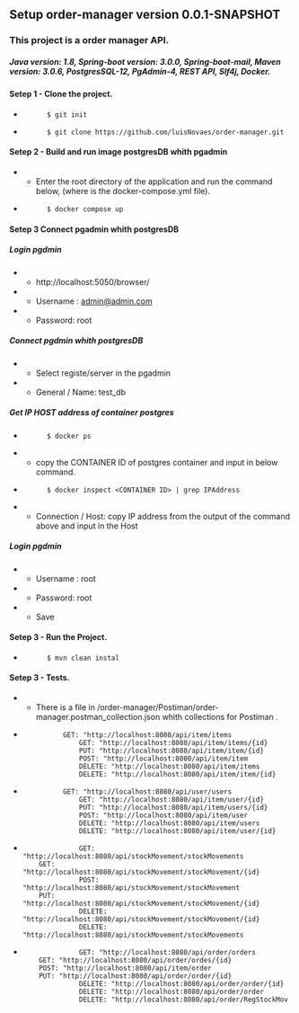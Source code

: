 ## Setup order-manager version 0.0.1-SNAPSHOT 
### This project is a order manager API.
##### Java version: 1.8,  Spring-boot version: 3.0.0, Spring-boot-mail,  Maven version: 3.0.6,  PostgresSQL-12,  PgAdmin-4,  REST API, Slf4j, Docker. 

####  Setep 1 - Clone the project.
*           $ git init
*           $ git clone https://github.com/luisNovaes/order-manager.git

####  Setep 2 - Build and run image postgresDB whith pgadmin 
* - Enter the root directory of the application and run the command below, (where is the docker-compose.yml file).
*           $ docker compose up

####  Setep 3 Connect pgadmin whith postgresDB 

##### Login pgdmin
*   - http://localhost:5050/browser/
*   - Username : admin@admin.com
*   - Password: root

##### Connect pgdmin whith postgresDB
* - Select registe/server in the pgadmin
*   - General / Name: test_db

##### Get IP HOST address of container postgres
*           $ docker ps
*   - copy the CONTAINER ID of postgres container and input in below command.
*           $ docker inspect <CONTAINER ID> | grep IPAddress
*   - Connection / Host: copy IP address from the output of the command above and input in the Host  

##### Login pgdmin
*   - Username : root
*   - Password:  root
*   - Save

####  Setep 3 - Run the Project. 
*           $ mvn clean instal 
####  Setep 3 - Tests.
  * - There is a file in /order-manager/Postiman/order-manager.postman_collection.json whith collections for Postiman .

* 				GET: "http://localhost:8080/api/item/items				
					GET: "http://localhost:8080/api/item/items/{id}			
					PUT: "http://localhost:8080/api/item/item/{id}	
					POST: "http://localhost:8080/api/item/item					
					DELETE: "http://localhost:8080/api/item/items					
					DELETE: "http://localhost:8080/api/item/item/{id}
  
					
* 				GET: "http://localhost:8080/api/user/users				
		 			GET: "http://localhost:8080/api/item/user/{id}				
					PUT: "http://localhost:8080/api/item/users/{id}				
					POST: "http://localhost:8080/api/item/user		
					DELETE: "http://localhost:8080/api/item/users			
					DELETE: "http://localhost:8080/api/item/user/{id}
  			
*					GET: "http://localhost:8080/api/stockMovement/stockMovements  
  	      GET: "http://localhost:8080/api/stockMovement/stockMovement/{id}				
					POST: "http://localhost:8080/api/stockMovement/stockMovement
          PUT: "http://localhost:8080/api/stockMovement/stockMovement/{id}				
					DELETE: "http://localhost:8080/api/stockMovement/stockMovement/{id}			
					DELETE: "http://localhost:8080/api/stockMovement/stockMovements
  
					
*					GET: "http://localhost:8080/api/order/orders  
  	      GET: "http://localhost:8080/api/order/ordes/{id}  
          POST: "http://localhost:8080/api/item/order  
          PUT: "http://localhost:8080/api/order/order/{id}					
					DELETE: "http://localhost:8080/api/order/order/{id}					
					DELETE: "http://localhost:8080/api/order/order				
					DELETE: "http://localhost:8080/api/order/RegStockMov
					
